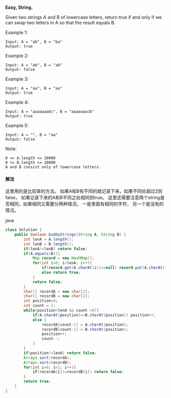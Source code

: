 **Easy,
String.**

Given two strings A and B of lowercase letters, return true if and only if we can swap two letters in A so that the result equals B.

 

Example 1:
```
Input: A = "ab", B = "ba"
Output: true
```
Example 2:
```
Input: A = "ab", B = "ab"
Output: false
```
Example 3:
```
Input: A = "aa", B = "aa"
Output: true
```
Example 4:
```
Input: A = "aaaaaaabc", B = "aaaaaaacb"
Output: true
```
Example 5:
```
Input: A = "", B = "aa"
Output: false
```

Note:
```
0 <= A.length <= 20000
0 <= B.length <= 20000
A and B consist only of lowercase letters.
```

#### 解法

这里用的是比较笨的方法。
如果A和B有不同的就记录下来，如果不同处超过2则false，
如果记录下来的A和B不同之处相同则true。
这里还需要注意两个string是否相同，如果相同又需要分两种情况。
一是里面有相同的字符，
另一个是没有的情况。

java
```java
class Solution {
    public boolean buddyStrings(String A, String B) {
        int lenA = A.length();
        int lenB = B.length();
        if(lenA!=lenB) return false;
        if(A.equals(B)){
            Map record = new HashMap();
            for(int i=0; i<lenA; i++){
                if(record.get(A.charAt(i))==null) record.put(A.charAt(i),1);
                else return true;
            }
            return false;
        }
        char[] recordA = new char[2];
        char[] recordB = new char[2];
        int position=0;
        int count = 2;
        while(position<lenA && count >0){
            if(A.charAt(position)==B.charAt(position)) position++;
            else {
                recordA[count-1] = A.charAt(position);
                recordB[count-1] = B.charAt(position);
                position++;
                count--;
            }
        }
        if(position!=lenA) return false;
        Arrays.sort(recordA);
        Arrays.sort(recordB);
        for(int i=0; i<2; i++){
            if(recordA[i]!=recordB[i]) return false;
        }
        return true;
    }
}
```